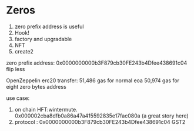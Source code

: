 # Zeros

1. zero prefix address is useful
2. Hook!
3. factory and upgradable
4. NFT
5. create2


zero prefix address:
0x0000000000b3F879cb30FE243b4Dfee438691c04
flip less

OpenZeppelin erc20 transfer:
  51,486 gas for normal eoa
  50,974 gas for eight zero bytes address

use case:
1. on chain HFT:wintermute. 0x000002cba8dfb0a86a47a415592835e17fac080a (a great story here)
2. protocol : 0x0000000000b3F879cb30FE243b4Dfee438691c04 GST2


